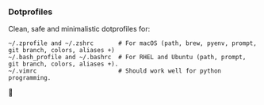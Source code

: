 ### Dotprofiles

Clean, safe and minimalistic dotprofiles for:

    ~/.zprofile and ~/.zshrc       # For macOS (path, brew, pyenv, prompt, git branch, colors, aliases +)
    ~/.bash_profile and ~/.bashrc  # For RHEL and Ubuntu (path, prompt, git branch, colors, aliases +).
    ~/.vimrc                       # Should work well for python programming.

🧘
